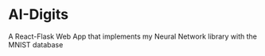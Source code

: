 # AI-Digits
A React-Flask Web App that implements my Neural Network library with the MNIST database
